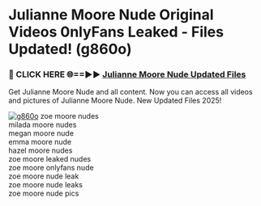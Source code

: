 # Julianne Moore Nude Original Videos 0nlyFans Leaked - Files Updated! (g860o)

<h3>🔴 CLICK HERE 🌐==►► <a href="https://tinyurl.com/52m3yx9h" rel="nofollow">Julianne Moore Nude Updated Files</a></h3>

Get Julianne Moore Nude and all content. Now you can access all videos and pictures of Julianne Moore Nude. New Updated Files 2025!

[![g860o](https://i.imgur.com/TnHtlc8.gif)](https://tinyurl.com/52m3yx9h)
zoe moore nudes<br>
milada moore nudes<br>
megan moore nude<br>
emma moore nude<br>
hazel moore nudes<br>
zoe moore leaked nudes<br>
zoe moore onlyfans nude<br>
zoe moore nude leak<br>
zoe moore nude leaks<br>
zoe moore nude pics